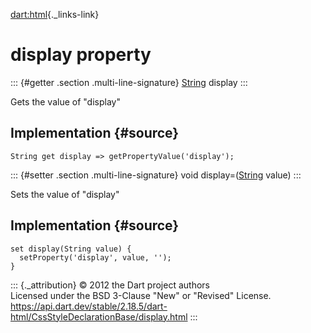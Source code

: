 [dart:html](../../dart-html/dart-html-library){._links-link}

display property
================

::: {#getter .section .multi-line-signature}
[String](../../dart-core/string-class) display
:::

Gets the value of \"display\"

Implementation {#source}
--------------

``` {.language-dart data-language="dart"}
String get display => getPropertyValue('display');
```

::: {#setter .section .multi-line-signature}
void display=([String](../../dart-core/string-class) value)
:::

Sets the value of \"display\"

Implementation {#source}
--------------

``` {.language-dart data-language="dart"}
set display(String value) {
  setProperty('display', value, '');
}
```

::: {._attribution}
© 2012 the Dart project authors\
Licensed under the BSD 3-Clause \"New\" or \"Revised\" License.\
<https://api.dart.dev/stable/2.18.5/dart-html/CssStyleDeclarationBase/display.html>
:::
